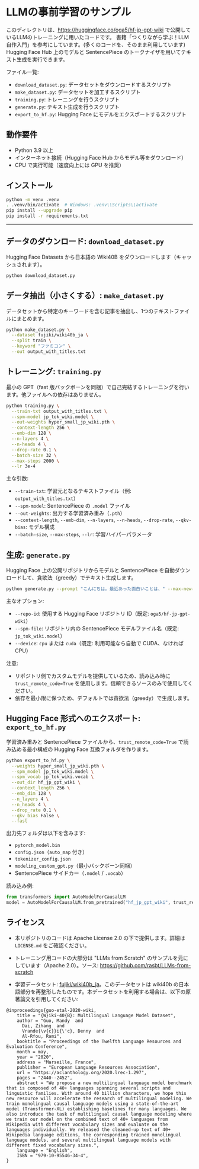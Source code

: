 # LLMの事前学習のサンプル

このディレクトリは、https://huggingface.co/oga5/hf-jp-gpt-wiki で公開しているLLMのトレーニングに用いたコードです。
書籍「つくりながら学ぶ！LLM 自作入門」を参考にしています。(多くのコードを、そのまま利用しています)
Hugging Face Hub 上のモデルと SentencePiece のトークナイザを用いてテキスト生成を実行できます。

ファイル一覧:
- `download_dataset.py`: データセットをダウンロードするスクリプト
- `make_dataset.py`: データセットを加工するスクリプト
- `training.py`: トレーニングを行うスクリプト
- `generate.py`: テキスト生成を行うスクリプト
- `export_to_hf.py`: Hugging Face にモデルをエクスポートするスクリプト

## 動作要件

- Python 3.9 以上
- インターネット接続（Hugging Face Hub からモデル等をダウンロード）
- CPU で実行可能（速度向上には GPU を推奨）

## インストール

```bash
python -m venv .venv
. .venv/bin/activate  # Windows: .venv\\Scripts\\activate
pip install --upgrade pip
pip install -r requirements.txt
```

---

## データのダウンロード: `download_dataset.py`

Hugging Face Datasets から日本語の Wiki40B をダウンロードします（キャッシュされます）。

```bash
python download_dataset.py
```

## データ抽出（小さくする）: `make_dataset.py`

データセットから特定のキーワードを含む記事を抽出し、1つのテキストファイルにまとめます。

```bash
python make_dataset.py \
  --dataset fujiki/wiki40b_ja \
  --split train \
  --keyword "ファミコン" \
  --out output_with_titles.txt
```

## トレーニング: `training.py`

最小の GPT（fast 版バックボーンを同梱）で自己完結するトレーニングを行います。他ファイルへの依存はありません。

```bash
python training.py \
  --train-txt output_with_titles.txt \
  --spm-model jp_tok_wiki.model \
  --out-weights hyper_small_jp_wiki.pth \
  --context-length 256 \
  --emb-dim 128 \
  --n-layers 4 \
  --n-heads 4 \
  --drop-rate 0.1 \
  --batch-size 32 \
  --max-steps 2000 \
  --lr 3e-4
```

主な引数:

- `--train-txt`: 学習元となるテキストファイル（例: `output_with_titles.txt`）
- `--spm-model`: SentencePiece の `.model` ファイル
- `--out-weights`: 出力する学習済み重み（`.pth`）
- `--context-length`, `--emb-dim`, `--n-layers`, `--n-heads`, `--drop-rate`, `--qkv-bias`: モデル構成
- `--batch-size`, `--max-steps`, `--lr`: 学習ハイパーパラメータ

## 生成: `generate.py`

Hugging Face 上の公開リポジトリからモデルと SentencePiece を自動ダウンロードして、貪欲法（greedy）でテキスト生成します。

```bash
python generate.py --prompt "こんにちは。最近あった面白いことは、" --max-new-tokens 50
```

主なオプション:

- `--repo-id`: 使用する Hugging Face リポジトリ ID（既定: `oga5/hf-jp-gpt-wiki`）
- `--spm-file`: リポジトリ内の SentencePiece モデルファイル名（既定: `jp_tok_wiki.model`）
- `--device`: `cpu` または `cuda`（既定: 利用可能なら自動で CUDA、なければ CPU）

注意:

- リポジトリ側でカスタムモデルを提供しているため、読み込み時に `trust_remote_code=True` を使用します。信頼できるソースのみで使用してください。
- 依存を最小限に保つため、デフォルトでは貪欲法（greedy）で生成します。

## Hugging Face 形式へのエクスポート: `export_to_hf.py`

学習済み重みと SentencePiece ファイルから、`trust_remote_code=True` で読み込める最小構成の Hugging Face 互換フォルダを作ります。

```bash
python export_to_hf.py \
  --weights hyper_small_jp_wiki.pth \
  --spm_model jp_tok_wiki.model \
  --spm_vocab jp_tok_wiki.vocab \
  --out_dir hf_jp_gpt_wiki \
  --context_length 256 \
  --emb_dim 128 \
  --n_layers 4 \
  --n_heads 4 \
  --drop_rate 0.1 \
  --qkv_bias False \
  --fast
```

出力先フォルダは以下を含みます:

- `pytorch_model.bin`
- `config.json`（`auto_map` 付き）
- `tokenizer_config.json`
- `modeling_custom_gpt.py`（最小バックボーン同梱）
- SentencePiece サイドカー（`.model` / `.vocab`）

読み込み例:

```python
from transformers import AutoModelForCausalLM
model = AutoModelForCausalLM.from_pretrained("hf_jp_gpt_wiki", trust_remote_code=True)
```

## ライセンス

- 本リポジトリのコードは Apache License 2.0 の下で提供します。詳細は `LICENSE.md` をご確認ください。

- トレーニング用コードの大部分は "LLMs from Scratch" のサンプルを元にしています（Apache 2.0）。ソース: https://github.com/rasbt/LLMs-from-scratch

- 学習データセット: [fujiki/wiki40b_ja](https://huggingface.co/datasets/fujiki/wiki40b_ja)。このデータセットは wiki40b の日本語部分を再整形したものです。本データセットを利用する場合は、以下の原著論文を引用してください:

```
@inproceedings{guo-etal-2020-wiki,
    title = "{W}iki-40{B}: Multilingual Language Model Dataset",
    author = "Guo, Mandy  and
      Dai, Zihang  and
      Vrande{\v{c}}i{\'c}, Denny  and
      Al-Rfou, Rami",
    booktitle = "Proceedings of the Twelfth Language Resources and Evaluation Conference",
    month = may,
    year = "2020",
    address = "Marseille, France",
    publisher = "European Language Resources Association",
    url = "https://aclanthology.org/2020.lrec-1.297",
    pages = "2440--2452",
    abstract = "We propose a new multilingual language model benchmark that is composed of 40+ languages spanning several scripts and linguistic families. With around 40 billion characters, we hope this new resource will accelerate the research of multilingual modeling. We train monolingual causal language models using a state-of-the-art model (Transformer-XL) establishing baselines for many languages. We also introduce the task of multilingual causal language modeling where we train our model on the combined text of 40+ languages from Wikipedia with different vocabulary sizes and evaluate on the languages individually. We released the cleaned-up text of 40+ Wikipedia language editions, the corresponding trained monolingual language models, and several multilingual language models with different fixed vocabulary sizes.",
    language = "English",
    ISBN = "979-10-95546-34-4",
}
```
